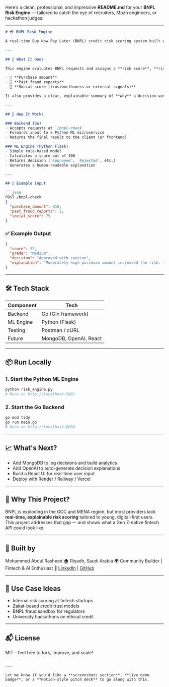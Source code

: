 Here’s a clean, professional, and impressive **README.md** for your **BNPL Risk Engine** — tailored to catch the eye of recruiters, Mozn engineers, or hackathon judges:

---

````markdown
# 💳 BNPL Risk Engine

A real-time Buy Now Pay Later (BNPL) credit risk scoring system built with **Go** and **Python**, designed to assess default risk using behavioral and contextual signals.

---

## 🚀 What It Does

This engine evaluates BNPL requests and assigns a **risk score**, **risk grade**, and **approval decision**, based on:

- 🛒 **Purchase amount**
- 🚩 **Past fraud reports**
- 🤝 **Social score (trustworthiness or external signals)**

It also provides a clear, explainable summary of **why** a decision was made.

---

## 🧠 How It Works

### Backend (Go)
- Accepts requests at `/bnpl-check`
- Forwards input to a Python ML microservice
- Returns the final result to the client (or frontend)

### ML Engine (Python Flask)
- Simple rule-based model
- Calculates a score out of 100
- Returns decision (`Approved`, `Rejected`, etc.)
- Generates a human-readable explanation

---

## 🧪 Example Input

```json
POST /bnpl-check
{
  "purchase_amount": 850,
  "past_fraud_reports": 1,
  "social_score": 75
}
````

### ✅ Example Output

```json
{
  "score": 55,
  "grade": "Medium",
  "decision": "Approved with caution",
  "explanation": "Moderately high purchase amount increased the risk. 1 past fraud report(s) added significant risk. Average social trust score had neutral impact."
}
```

---

## 🛠 Tech Stack

| Component | Tech                   |
| --------- | ---------------------- |
| Backend   | Go (Gin framework)     |
| ML Engine | Python (Flask)         |
| Testing   | Postman / cURL         |
| Future    | MongoDB, OpenAI, React |

---

## 📦 Run Locally

### 1. Start the Python ML Engine

```bash
python risk_engine.py
# Runs on http://localhost:5001
```

### 2. Start the Go Backend

```bash
go mod tidy
go run main.go
# Runs on http://localhost:8080
```

---

## 📈 What's Next?

* Add MongoDB to log decisions and build analytics
* Add OpenAI to auto-generate decision explanations
* Build a React UI for real-time user input
* Deploy with Render / Railway / Vercel

---

## 📌 Why This Project?

BNPL is exploding in the GCC and MENA region, but most providers lack **real-time, explainable risk scoring** tailored to young, digital-first users. This project addresses that gap — and shows what a Gen Z-native fintech API could look like.

---

## 👋 Built by

Mohammed Abdul Rasheed
🏠 Riyadh, Saudi Arabia
🌍 Community Builder | Fintech & AI Enthusiast
🔗 [LinkedIn](https://linkedin.com/in/rasheeddev) | [GitHub](https://github.com/rasheeddev)

---

## 💼 Use Case Ideas

* Internal risk scoring at fintech startups
* Zakat-based credit trust models
* BNPL fraud sandbox for regulators
* University hackathons on ethical credit

---

## 📬 License

MIT – feel free to fork, improve, and scale!

```

---

Let me know if you'd like a **screenshots section**, **live demo badge**, or a **Notion-style pitch deck** to go along with this.
```
